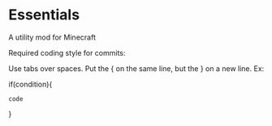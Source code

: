 # Essentials

A utility mod for Minecraft



Required coding style for commits:

Use tabs over spaces.
Put the { on the same line, but the } on a new line. Ex:

if(condition){

	code
	
}
